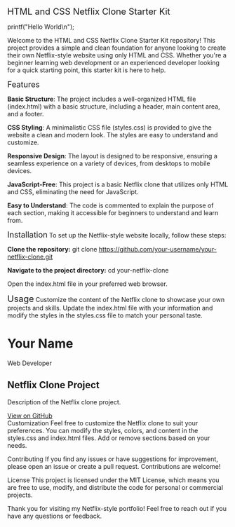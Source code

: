 
<span style="font-size: 20px;">HTML and CSS Netflix Clone Starter Kit</span>

printf("Hello World\n");

Welcome to the HTML and CSS Netflix Clone Starter Kit repository! This project provides a simple and clean foundation for anyone looking to create their own Netflix-style website using only HTML and CSS. Whether you're a beginner learning web development or an experienced developer looking for a quick starting point, this starter kit is here to help.

<span style="font-size: 18px;">Features</span>

**Basic Structure**: The project includes a well-organized HTML file (index.html) with a basic structure, including a header, main content area, and a footer.

**CSS Styling**: A minimalistic CSS file (styles.css) is provided to give the website a clean and modern look. The styles are easy to understand and customize.

**Responsive Design**: The layout is designed to be responsive, ensuring a seamless experience on a variety of devices, from desktops to mobile devices.

**JavaScript-Free**: This project is a basic Netflix clone that utilizes only HTML and CSS, eliminating the need for JavaScript.

**Easy to Understand**: The code is commented to explain the purpose of each section, making it accessible for beginners to understand and learn from.

<span style="font-size: 18px;">Installation</span>
To set up the Netflix-style website locally, follow these steps:

**Clone the repository:**
git clone https://github.com/your-username/your-netflix-clone.git

**Navigate to the project directory:**
cd your-netflix-clone

Open the index.html file in your preferred web browser.

<span style="font-size: 20px;">Usage</span>
Customize the content of the Netflix clone to showcase your own projects and skills. Update the index.html file with your information and modify the styles in the styles.css file to match your personal taste.

<!-- index.html -->
<!-- Update your details here -->
<h1>Your Name</h1>
<p>Web Developer</p>
<!-- Add your Netflix-style projects -->
<div class="project">
    <h2>Netflix Clone Project</h2>
    <p>Description of the Netflix clone project.</p>
    <a href="https://github.com/your-username/netflix-clone-repo">View on GitHub</a>
</div>
Customization
Feel free to customize the Netflix clone to suit your preferences. You can modify the styles, colors, and content in the styles.css and index.html files. Add or remove sections based on your needs.

Contributing
If you find any issues or have suggestions for improvement, please open an issue or create a pull request. Contributions are welcome!

License
This project is licensed under the MIT License, which means you are free to use, modify, and distribute the code for personal or commercial projects.

Thank you for visiting my Netflix-style portfolio! Feel free to reach out if you have any questions or feedback.
